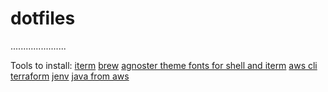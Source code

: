 dotfiles
========

......................

Tools to install:
[iterm](https://iterm2.com/)
[brew](https://brew.sh/)
[agnoster theme fonts for shell and iterm](https://github.com/agnoster/agnoster-zsh-theme)
[aws cli](https://aws.amazon.com/cli/)
[terraform](https://www.terraform.io/downloads)
[jenv](https://github.com/jenv/jenv)
[java from aws](https://aws.amazon.com/corretto/)

